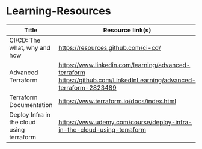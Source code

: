# Learning-Resources
| Title  | Resource link(s) |
| ------------- | ------------- |
| CI/CD: The what, why and how  | https://resources.github.com/ci-cd/  |
| Advanced Terraform  | https://www.linkedin.com/learning/advanced-terraform  <br> https://github.com/LinkedInLearning/advanced-terraform-2823489 |
| Terraform Documentation | https://www.terraform.io/docs/index.html |
| Deploy Infra in the cloud using terraform | https://www.udemy.com/course/deploy-infra-in-the-cloud-using-terraform |
